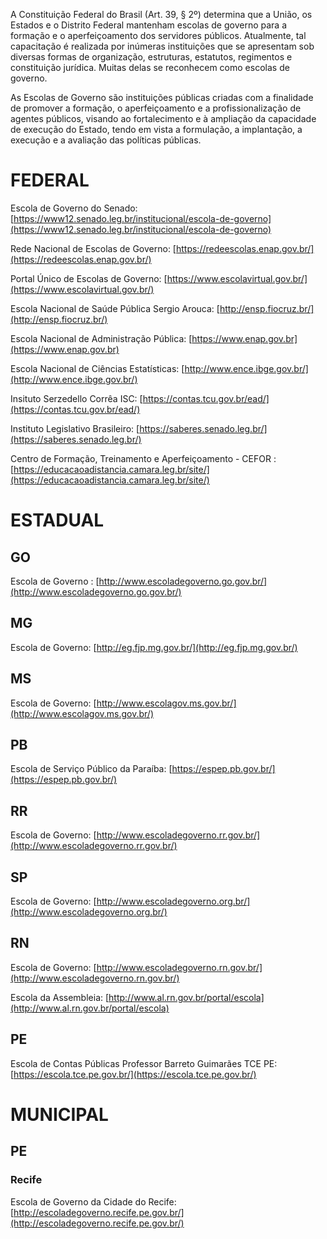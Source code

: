 A Constituição Federal do Brasil (Art. 39, § 2º) determina que a União, os Estados e o Distrito Federal mantenham escolas de governo para a formação e o aperfeiçoamento dos servidores públicos. Atualmente, tal capacitação é realizada por inúmeras instituições que se apresentam sob diversas formas de organização, estruturas, estatutos, regimentos e constituição jurídica. Muitas delas se reconhecem como escolas de governo.

As Escolas de Governo são instituições públicas criadas com a finalidade de promover a formação, o aperfeiçoamento e a profissionalização de agentes públicos, visando ao fortalecimento e à ampliação da capacidade de execução do Estado, tendo em vista a formulação, a implantação, a execução e a avaliação das políticas públicas.

# **FEDERAL**

Escola de Governo do Senado: [https://www12.senado.leg.br/institucional/escola-de-governo](https://www12.senado.leg.br/institucional/escola-de-governo)

Rede Nacional de Escolas de Governo: [https://redeescolas.enap.gov.br/](https://redeescolas.enap.gov.br/)

Portal Único de Escolas de Governo: [https://www.escolavirtual.gov.br/](https://www.escolavirtual.gov.br/)

Escola Nacional de Saúde Pública Sergio Arouca: [http://ensp.fiocruz.br/](http://ensp.fiocruz.br/)

Escola Nacional de Administração Pública: [https://www.enap.gov.br](https://www.enap.gov.br)

Escola Nacional de Ciências Estatísticas: [http://www.ence.ibge.gov.br/](http://www.ence.ibge.gov.br/)

Insituto Serzedello Corrêa ISC: [https://contas.tcu.gov.br/ead/](https://contas.tcu.gov.br/ead/)

Instituto Legislativo Brasileiro: [https://saberes.senado.leg.br/](https://saberes.senado.leg.br/)

Centro de Formação, Treinamento e Aperfeiçoamento - CEFOR : [https://educacaoadistancia.camara.leg.br/site/](https://educacaoadistancia.camara.leg.br/site/)

# **ESTADUAL**

## GO

Escola de Governo : [http://www.escoladegoverno.go.gov.br/](http://www.escoladegoverno.go.gov.br/)

## MG

Escola de Governo: [http://eg.fjp.mg.gov.br/](http://eg.fjp.mg.gov.br/)

## MS

Escola de Governo: [http://www.escolagov.ms.gov.br/](http://www.escolagov.ms.gov.br/)

## PB

Escola de Serviço Público da Paraíba: [https://espep.pb.gov.br/](https://espep.pb.gov.br/)

## RR

Escola de Governo: [http://www.escoladegoverno.rr.gov.br/](http://www.escoladegoverno.rr.gov.br/)

## SP

Escola de Governo: [http://www.escoladegoverno.org.br/](http://www.escoladegoverno.org.br/)

## RN

Escola de Governo: [http://www.escoladegoverno.rn.gov.br/](http://www.escoladegoverno.rn.gov.br/)

Escola da Assembleia: [http://www.al.rn.gov.br/portal/escola](http://www.al.rn.gov.br/portal/escola)

## PE

Escola de Contas Públicas Professor Barreto Guimarães TCE PE: [https://escola.tce.pe.gov.br/](https://escola.tce.pe.gov.br/)

# **MUNICIPAL**

## PE

### Recife

Escola de Governo da Cidade do Recife: [http://escoladegoverno.recife.pe.gov.br/](http://escoladegoverno.recife.pe.gov.br/)

